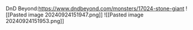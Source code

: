 DnD Beyond:https://www.dndbeyond.com/monsters/17024-stone-giant
![[Pasted image 20240924151947.png]]
![[Pasted image 20240924151953.png]]